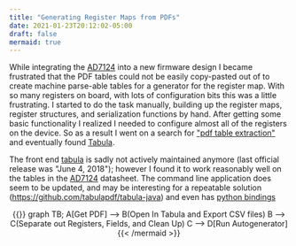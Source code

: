 ```yaml
---
title: "Generating Register Maps from PDFs"
date: 2021-01-23T20:12:02-05:00
draft: false
mermaid: true
---
```


While integrating the [AD7124] into a new firmware design I became frustrated that the PDF tables could not be easily copy-pasted out of to create machine parse-able tables 
for a generator for the register map. With so many registers on board, with lots of configuration bits this was a little frustrating. I started to do the task manually, 
building up the register maps, register structures, and serialization functions by hand. After getting some basic functionality I realized I needed to configure almost
all of the registers on the device. So as a result I went on a search for ["pdf table extraction"][search] and eventually found [Tabula].

The front end [tabula] is sadly not actively maintained anymore (last official release was "June 4, 2018"); however I found it to work reasonably well on the tables in the [AD7124] datasheet. The command line application does seem to be updated, and may be interesting for a repeatable solution (https://github.com/tabulapdf/tabula-java) and even has [python bindings]



<center>
{{<mermaid align="center">}}
graph TB;
    A[Get PDF] --> B(Open In Tabula and Export CSV files)
    B --> C(Separate out Registers, Fields, and Clean Up)
    C --> D[Run Autogenerator]
{{< /mermaid >}}
</center>

[Tabula]: https://tabula.technology/
[AD7124]: https://www.analog.com/media/en/technical-documentation/data-sheets/AD7124-4.pdf
[search]: https://www.google.com/search?q=pdf+table+extraction
[python bindings]: https://github.com/chezou/tabula-py